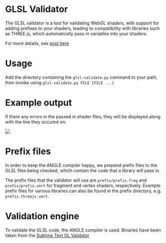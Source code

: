 GLSL Validator
==================

The GLSL validator is a tool for validating WebGL shaders, with support for adding prefixes to your shaders, leading to compatibility with libraries such as THREE.js, which automatically pass in variables into your shaders.

For more details, see [post here](http://www.pheelicks.com/2014/01/automatically-validating-glsl-files/)

Usage
=====

Add the directory containing the `glsl-validate.py` command to your path, then invoke using `glsl-validate.py FILE [FILE ...]`

Example output
==============

If there any errors in the passed in shader files, they will be displayed along with the line they occured on:

![](https://github.com/felixpalmer/glsl-validator/raw/master/screenshot.png)  

Prefix files
============

In order to keep the ANGLE compiler happy, we prepend prefix files to the GLSL files being checked, which contain the code that a library will pass in.

The prefix files that the validator will use are `prefix/prefix.frag` and `prefix/prefix.vert` for fragment and vertex shaders, respectively. Example prefix files for various libraries can also be found in the prefix directory, e.g. `prefix.threejs.vert`.

Validation engine
=================

To validate the GLSL code, the ANGLE compiler is used. Binaries have been taken from the [Sublime Text GL Validator](https://github.com/WebGLTools/GL-Shader-Validator)
